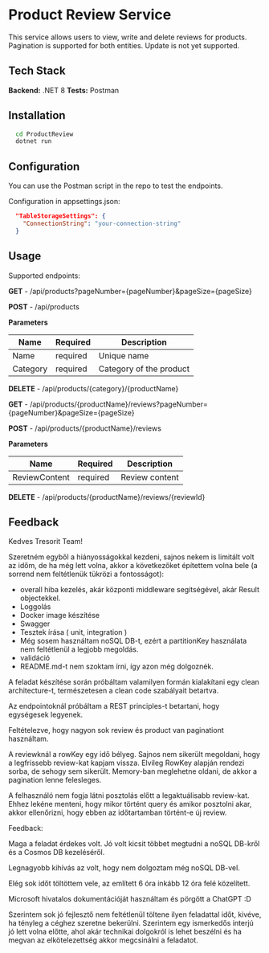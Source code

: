 ﻿
# Product Review Service

This service allows users to view, write and delete reviews for products.
Pagination is supported for both entities.
Update is not yet supported.



## Tech Stack



**Backend:** .NET 8
**Tests:** Postman



## Installation

```bash
  cd ProductReview
  dotnet run
```
    
## Configuration

You can use the Postman script in the repo to test the endpoints.

Configuration in appsettings.json:

```json
  "TableStorageSettings": {
    "ConnectionString": "your-connection-string"
  }

```

## Usage

Supported endpoints:

**GET** - /api/products?pageNumber={pageNumber}&pageSize={pageSize}


**POST** - /api/products 

**Parameters** 

| Name | Required | Description |
|------|----------|----------|
| Name | required   | Unique name   |
| Category | required  | Category of the product   |

**DELETE** - /api/products/{category}/{productName} 

**GET** - /api/products/{productName}/reviews?pageNumber={pageNumber}&pageSize={pageSize}

**POST** - /api/products/{productName}/reviews 

**Parameters** 

| Name | Required | Description |
|------|----------|----------|
| ReviewContent | required   | Review content   |


**DELETE** - /api/products/{productName}/reviews/{reviewId}





## Feedback

Kedves Tresorit Team!

Szeretném egyből a hiányosságokkal kezdeni, sajnos nekem is limitált volt az időm, de ha még lett volna, akkor a következőket építettem volna bele (a sorrend nem feltétlenük tükrözi a fontosságot):

- overall hiba kezelés, akár központi middleware segítségével, akár Result objectekkel.
- Loggolás
- Docker image készítése
- Swagger
- Tesztek írása ( unit, integration )
- Még sosem használtam noSQL DB-t, ezért a partitionKey használata nem feltétlenül a legjobb megoldás.
- validáció
- README.md-t nem szoktam írni, így azon még dolgoznék.

A feladat készítése során próbáltam valamilyen formán kialakítani egy clean architecture-t, természetesen a clean code szabályait betartva.

Az endpointoknál próbáltam a REST principles-t betartani, hogy egységesek legyenek.

Feltételezve, hogy nagyon sok review és product van paginationt használtam.

A reviewknál a rowKey egy idő bélyeg. Sajnos nem sikerült megoldani, hogy a legfrissebb review-kat kapjam vissza. 
Elvileg RowKey alapján rendezi sorba, de sehogy sem sikerült. Memory-ban meglehetne oldani, de akkor a pagination lenne felesleges.

A felhasználó nem fogja látni posztolás előtt a legaktuálisabb review-kat. Ehhez lekéne menteni, hogy mikor történt query és amikor posztolni akar, akkor ellenőrizni, hogy ebben az időtartamban történt-e új review. 

Feedback:

Maga a feladat érdekes volt. Jó volt kicsit többet megtudni a noSQL DB-kről és a Cosmos DB kezeléséről.

Legnagyobb kihívás az volt, hogy nem dolgoztam még noSQL DB-vel.

Elég sok időt töltöttem vele, az említett 6 óra inkább 12 óra felé közelített.

Microsoft hivatalos dokumentációját használtam és pörgött a ChatGPT :D 

Szerintem sok jó fejlesztő nem feltétlenül töltene ilyen feladattal időt, kivéve, ha tényleg a céghez szeretne bekerülni. Szerintem egy ismerkedős interjú jó lett volna előtte, ahol akár technikai dolgokról is lehet beszélni és ha megvan az elkötelezettség akkor megcsinálni a feladatot. 






